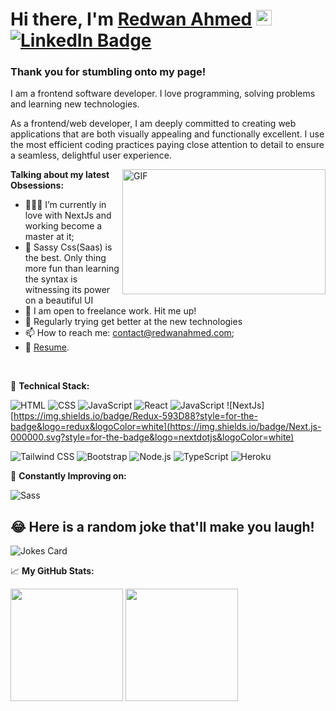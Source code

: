 # Hi there, I'm <a href="https://www.redwanahmed.com/" target="_blank">Redwan Ahmed</a> <img src="https://media.giphy.com/media/hvRJCLFzcasrR4ia7z/giphy.gif" width="25px"> [![LinkedIn Badge](https://img.shields.io/badge/LinkedIn-0077B5?style=for-the-badge&logo=linkedin&logoColor=white)](https://www.linkedin.com/in/redwan-ahmed/)


### Thank you for stumbling onto my page! 

I am a frontend software developer. I love programming, solving problems and learning new technologies.

As a frontend/web developer, I am deeply committed to creating web applications that are both visually appealing and functionally excellent. I use the most efficient coding practices paying close attention to detail to ensure a seamless, delightful user experience.

<img align="right" alt="GIF" src="./coding.gif?raw=true" width="325" height="200" />

**Talking about my latest Obsessions:**

-   👨🏻‍💻 I’m currently in love with NextJs and working become a master at it;
-   🚀 Sassy Css(Saas) is the best. Only thing more fun than learning the syntax is witnessing its power on a beautiful UI
-   💬 I am open to freelance work. Hit me up!
-   📝 Regularly trying get better at the new technologies
-   📫 How to reach me: contact@redwanahmed.com;
-   📝 [Resume]([https://www.blakeyeboah.com/assets/Blake_Yeboah_Resume.pdf](https://media1.giphy.com/media/iHD88spVFkL7mZakwa/giphy.gif?cid=790b76110e7ae03bf67f8a0d7dada64c79a7977963621a52&rid=giphy.gif&ct=g)).

</br>

💪 **Technical Stack:**

![HTML](https://img.shields.io/badge/HTML5-E34F26?style=for-the-badge&logo=html5&logoColor=white)
![CSS](https://img.shields.io/badge/CSS3-1572B6?style=for-the-badge&logo=css3&logoColor=white)
![JavaScript](https://img.shields.io/badge/JavaScript-F7DF1E?style=for-the-badge&logo=javascript&logoColor=black)
![React](https://img.shields.io/badge/React-20232A?style=for-the-badge&logo=react&logoColor=61DAFB)
![JavaScript](https://img.shields.io/badge/Next.js-F7DF1E?style=for-the-badge&logo=javascript&logoColor=black)
![NextJs][https://img.shields.io/badge/Redux-593D88?style=for-the-badge&logo=redux&logoColor=white](https://img.shields.io/badge/Next.js-000000.svg?style=for-the-badge&logo=nextdotjs&logoColor=white)

![Tailwind CSS](https://img.shields.io/badge/Tailwind_CSS-38B2AC?style=for-the-badge&logo=tailwind-css&logoColor=white)
![Bootstrap](https://img.shields.io/badge/Bootstrap-563D7C?style=for-the-badge&logo=bootstrap&logoColor=white)
![Node.js](https://img.shields.io/badge/Node.js-43853D?style=for-the-badge&logo=node.js&logoColor=white)
![TypeScript](https://img.shields.io/badge/TypeScript-007ACC?style=for-the-badge&logo=typescript&logoColor=white)
![Heroku](https://img.shields.io/badge/Heroku-430098?style=for-the-badge&logo=heroku&logoColor=white)

💪 **Constantly Improving on:**

![Sass](https://img.shields.io/badge/Sass-CC6699?style=for-the-badge&logo=sass&logoColor=white)

## 😂 Here is a random joke that'll make you laugh!
![Jokes Card](https://readme-jokes.vercel.app/api)

📈 **My GitHub Stats:**

<p>
  <img height="180em" src="https://github-readme-stats.vercel.app/api?username=devRedwan&show_icons=true&hide_border=true&&count_private=true&include_all_commits=true&theme=blue-green&hide=issues,contribs" />
  <img height="180em" src="https://github-readme-stats.vercel.app/api/top-langs/?username=devRedwan&hide=HTML&exclude_repo=FWHW1repo1,FrameWork,intro-to-apis-node,FES_first_project,HTML-Crash-Course&show_icons=true&hide_border=true&layout=compact&langs_count=8&theme=blue-green"/>
</p>


